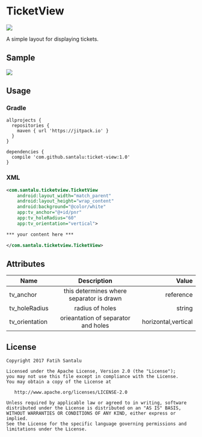 # TicketView

[![](https://jitpack.io/v/santalu/ticket-view.svg)](https://jitpack.io/#santalu/ticket-view)

A simple layout for displaying tickets.

## Sample

<img src="https://github.com/santalu/ticket-view/blob/master/screens/sample.png"/>

## Usage

### Gradle
```
allprojects {
  repositories {
    maven { url 'https://jitpack.io' }
  }
}
```
```
dependencies {
  compile 'com.github.santalu:ticket-view:1.0'
}
```

### XML
```xml
<com.santalu.ticketview.TicketView
    android:layout_width="match_parent"
    android:layout_height="wrap_content"
    android:background="@color/white"
    app:tv_anchor="@+id/pnr"
    app:tv_holeRadius="60"
    app:tv_orientation="vertical">

*** your content here ***

</com.santalu.ticketview.TicketView>
```

## Attributes

| Name        | Description           | Value  |
| ------------- |:-------------:| -----:|
| tv_anchor     | this determines where separator is drawn     | reference |
| tv_holeRadius | radius of holes      |   string |
| tv_orientation | orieantation of separator and holes      |   horizontal,vertical |

## License
```
Copyright 2017 Fatih Santalu

Licensed under the Apache License, Version 2.0 (the "License");
you may not use this file except in compliance with the License.
You may obtain a copy of the License at

   http://www.apache.org/licenses/LICENSE-2.0

Unless required by applicable law or agreed to in writing, software
distributed under the License is distributed on an "AS IS" BASIS,
WITHOUT WARRANTIES OR CONDITIONS OF ANY KIND, either express or implied.
See the License for the specific language governing permissions and
limitations under the License.
```
